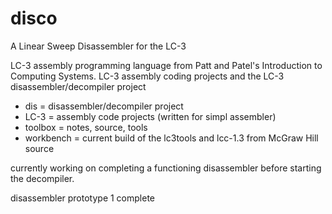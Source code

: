 # disco

A Linear Sweep Disassembler for the LC-3

LC-3 assembly programming language from Patt and Patel's Introduction to Computing Systems.
LC-3 assembly coding projects and the LC-3 disassembler/decompiler project

* dis       = disassembler/decompiler project
* LC-3      = assembly code projects (written for simpl assembler)
* toolbox   = notes, source, tools
* workbench = current build of the lc3tools and lcc-1.3 from McGraw Hill source

currently working on completing a functioning disassembler before starting the decompiler.

disassembler prototype 1 complete
